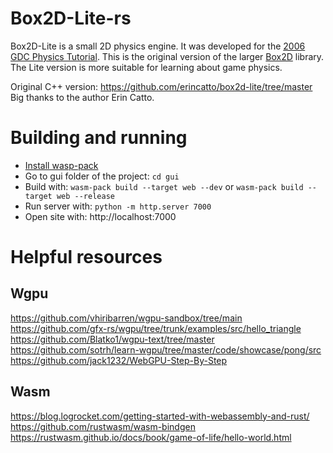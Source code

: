 # Box2D-Lite-rs
Box2D-Lite is a small 2D physics engine. It was developed for the [2006 GDC Physics Tutorial](docs/GDC2006_Catto_Erin_PhysicsTutorial.pdf). This is the original version of the larger [Box2D](https://box2d.org) library. The Lite version is more suitable for learning about game physics.  

Original C++ version: https://github.com/erincatto/box2d-lite/tree/master  
Big thanks to the author Erin Catto.

# Building and running
- [Install wasp-pack](https://rustwasm.github.io/wasm-pack/installer/)  
- Go to gui folder of the project: `cd gui`
- Build with: `wasm-pack build --target web --dev` or `wasm-pack build --target web --release`
- Run server with:
`python -m http.server 7000`
- Open site with: http://localhost:7000

# Helpful resources
## Wgpu
https://github.com/vhiribarren/wgpu-sandbox/tree/main  
https://github.com/gfx-rs/wgpu/tree/trunk/examples/src/hello_triangle  
https://github.com/Blatko1/wgpu-text/tree/master  
https://github.com/sotrh/learn-wgpu/tree/master/code/showcase/pong/src  
https://github.com/jack1232/WebGPU-Step-By-Step  

## Wasm
https://blog.logrocket.com/getting-started-with-webassembly-and-rust/  
https://github.com/rustwasm/wasm-bindgen  
https://rustwasm.github.io/docs/book/game-of-life/hello-world.html  
